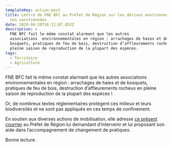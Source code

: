 ```yaml
---
templateKey: action-post
title: Lettre de FNE BFC au Préfet de Région sur les dérives environnementales
  non sanctionnées
date: 2020-04-28T16:11:07.852Z
description: >
  FNE BFC fait le même constat alarmant que les autres
  associations  environnementales en région : arrachages de haies et de
  bosquets, pratiques de feu de bois, destruction d’affleurements rocheux en
  pleine saison de reproduction de la plupart des espèces.
tags:
  - Territoire
  - Agriculture
---
```

FNE BFC fait le même constat alarmant que les autres associations environnementales en région : arrachages de haies et de bosquets, pratiques de feu de bois, destruction d’affleurements rocheux en pleine saison de reproduction de la plupart des espèces !

Or, de nombreux textes réglementaires protègent ces milieux et leurs biodiversités et ne sont pas appliqués en ces temps de confinement.

En soutien aux diverses actions de mobilisation, elle adresse [ce présent courrier](/img/actions/D2038-Lettre-au-PREFET-DE-REGIO-ATTEINTE-A-LA-BIODIVERSITE-Avril-2020-confinement.pdf) au Préfet de Région lui demandant d’intervenir et lui proposant son aide dans l’accompagnement de changement de pratiques.

Bonne lecture.